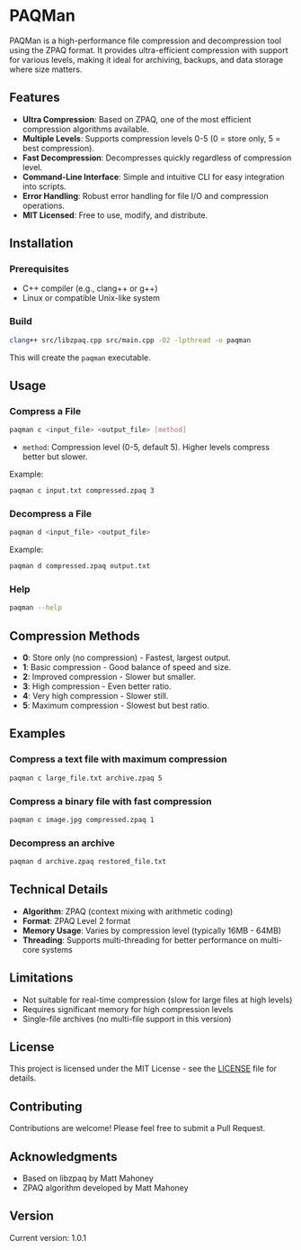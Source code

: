 # PAQMan

PAQMan is a high-performance file compression and decompression tool using the ZPAQ format. It provides ultra-efficient compression with support for various levels, making it ideal for archiving, backups, and data storage where size matters.

## Features

- **Ultra Compression**: Based on ZPAQ, one of the most efficient compression algorithms available.
- **Multiple Levels**: Supports compression levels 0-5 (0 = store only, 5 = best compression).
- **Fast Decompression**: Decompresses quickly regardless of compression level.
- **Command-Line Interface**: Simple and intuitive CLI for easy integration into scripts.
- **Error Handling**: Robust error handling for file I/O and compression operations.
- **MIT Licensed**: Free to use, modify, and distribute.

## Installation

### Prerequisites
- C++ compiler (e.g., clang++ or g++)
- Linux or compatible Unix-like system

### Build
```bash
clang++ src/libzpaq.cpp src/main.cpp -O2 -lpthread -o paqman
```

This will create the `paqman` executable.

## Usage

### Compress a File
```bash
paqman c <input_file> <output_file> [method]
```
- `method`: Compression level (0-5, default 5). Higher levels compress better but slower.

Example:
```bash
paqman c input.txt compressed.zpaq 3
```

### Decompress a File
```bash
paqman d <input_file> <output_file>
```

Example:
```bash
paqman d compressed.zpaq output.txt
```

### Help
```bash
paqman --help
```

## Compression Methods

- **0**: Store only (no compression) - Fastest, largest output.
- **1**: Basic compression - Good balance of speed and size.
- **2**: Improved compression - Slower but smaller.
- **3**: High compression - Even better ratio.
- **4**: Very high compression - Slower still.
- **5**: Maximum compression - Slowest but best ratio.

## Examples

### Compress a text file with maximum compression
```bash
paqman c large_file.txt archive.zpaq 5
```

### Compress a binary file with fast compression
```bash
paqman c image.jpg compressed.zpaq 1
```

### Decompress an archive
```bash
paqman d archive.zpaq restored_file.txt
```

## Technical Details

- **Algorithm**: ZPAQ (context mixing with arithmetic coding)
- **Format**: ZPAQ Level 2 format
- **Memory Usage**: Varies by compression level (typically 16MB - 64MB)
- **Threading**: Supports multi-threading for better performance on multi-core systems

## Limitations

- Not suitable for real-time compression (slow for large files at high levels)
- Requires significant memory for high compression levels
- Single-file archives (no multi-file support in this version)

## License

This project is licensed under the MIT License - see the [LICENSE](LICENSE) file for details.

## Contributing

Contributions are welcome! Please feel free to submit a Pull Request.

## Acknowledgments

- Based on libzpaq by Matt Mahoney
- ZPAQ algorithm developed by Matt Mahoney

## Version

  Current version: 1.0.1
